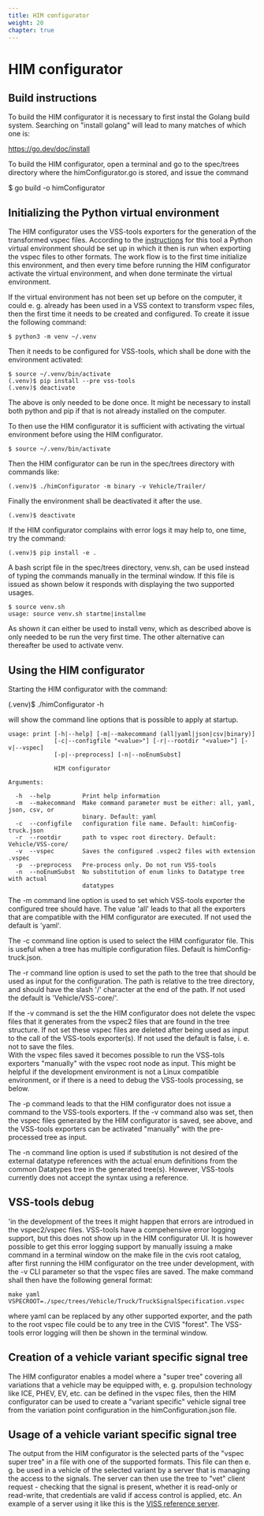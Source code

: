 ```yaml
---
title: HIM configurator
weight: 20
chapter: true
---
```


# HIM configurator

## Build instructions

To build the HIM configurator it is necessary to first instal the Golang build system. Searching on "install golang" will lead to many matches of which one is:

https://go.dev/doc/install

To build the HIM configurator, open a terminal and go to the spec/trees directory where the himConfigurator.go is stored, and issue the command

$ go build -o himConfigurator

## Initializing the Python virtual environment
The HIM configurator uses the VSS-tools exporters for the generation of the transformed vspec files.
According to the [instructions](https://github.com/COVESA/vss-tools/blob/master/README.md)
for this tool a Python virtual environment should be set up in which it then is run when exporting the vspec files to other formats.
The work flow is to the first time initialize this environment, and then every time before running the HIM configurator
activate the virtual environment, and when done terminate the virtual environment.

If the virtual environment has not been set up before on the computer, it could e. g. already has been used in a VSS context to transform vspec files,
then the first time it needs to be created and configured.
To create it issue the following command:
```
$ python3 -m venv ~/.venv
```
Then it needs to be configured for VSS-tools, which shall be done with the environment activated:
```
$ source ~/.venv/bin/activate
(.venv)$ pip install --pre vss-tools
(.venv)$ deactivate
```
The above is only needed to be done once.
It might be necessary to install both python and pip if that is not already installed on the computer.

To then use the HIM configurator it is sufficient with activating the virtual environment before using the HIM configurator.
```
$ source ~/.venv/bin/activate
```
Then the HIM configurator can be run in the spec/trees directory with commands like:
```
(.venv)$ ./himConfigurator -m binary -v Vehicle/Trailer/
```
Finally the environment shall be deactivated it after the use.
```
(.venv)$ deactivate
```
If the HIM configurator complains with error logs it may help to, one time, try the command:
```
(.venv)$ pip install -e .
```
A bash script file in the spec/trees directory, venv.sh, can be used instead of typing the commands manually in the terminal window.
If this file is issued as shown below it responds with displaying the two supported usages.
```
$ source venv.sh 
usage: source venv.sh startme|installme
```
As shown it can either be used to install venv, which as described above is only needed to be run the very first time.
The other alternative can thereafter be used to activate venv.

## Using the HIM configurator

Starting the HIM configurator with the command:

(.venv)$ ./himConfigurator -h

will show the command line options that is possible to apply at startup.

```
usage: print [-h|--help] [-m|--makecommand (all|yaml|json|csv|binary)]
             [-c|--configfile "<value>"] [-r|--rootdir "<value>"] [-v|--vspec]
             [-p|--preprocess] [-n|--noEnumSubst]

             HIM configurator

Arguments:

  -h  --help         Print help information
  -m  --makecommand  Make command parameter must be either: all, yaml, json, csv, or
                     binary. Default: yaml
  -c  --configfile   configuration file name. Default: himConfig-truck.json
  -r  --rootdir      path to vspec root directory. Default: Vehicle/VSS-core/
  -v  --vspec        Saves the configured .vspec2 files with extension .vspec
  -p  --preprocess   Pre-process only. Do not run VSS-tools
  -n  --noEnumSubst  No substitution of enum links to Datatype tree with actual
                     datatypes
```
The -m command line option is used to set which VSS-tools exporter the configured tree should have.
The value 'all' leads to that all the exporters that are compatible with the HIM configurator are executed.
If not used the default is 'yaml'.

The -c command line option is used to select the HIM configurator file. This is useful when a tree has multiple configuration files.
Default is himConfig-truck.json.

The -r command line option is used to set the path to the tree that should be used as input for the configuration.
The path is relative to the tree directory, and should have the slash '/' character at the end of the path.
If not used the default is 'Vehicle/VSS-core/'.

If the -v command  is set the the HIM configurator does not delete the vspec files that it generates from the vspec2 files that are found in the tree structure.
If not set these vspec files are deleted after being used as input to the call of the VSS-tools exporter(s).
If not used the default is false, i. e. not to save the files.\
With the vspec files saved it becomes possible to run the VSS-tols exporters "manually" with the vspec root node as input.
This might be helpful if the development environment is not a Linux compatible environment,
or if there is a need to debug the VSS-tools processing, se below.

The -p command leads to that the HIM configurator does not issue a command to the VSS-tools exporters.
If the -v command also was set, then the vspec files generated by the HIM configurator is saved, see above,
and the VSS-tools exporters can be activated "manually" with the pre-processed tree as input.

The -n command line option is used if substitution is not desired of the external datatype references with the actual enum definitions
from the common Datatypes tree in the generated tree(s). However, VSS-tools currently does not accept the syntax using a reference.

## VSS-tools debug
'in the development of the trees it might happen that errors are introdued in the vspec2/vspec files.
VSS-tools have a compehensive error logging support, but this does not show up in the HIM configurator UI.
It is however possible to get this error logging support by manually issuing a make command in a terminal window
on the make file in the cvis root catalog, after first running the HIM configurator on the tree under development,
with the -v CLI parameter so that the vspec files are saved.
The make command shall then have the following general format:
```
make yaml VSPECROOT=./spec/trees/Vehicle/Truck/TruckSignalSpecification.vspec
```
where yaml can be replaced by any other supported exporter, and the path to the root vspec file could be to any tree in the CVIS "forest".
The VSS-tools error logging will then be shown in the terminal window.

## Creation of a vehicle variant specific signal tree
The HIM configurator enables a model where a "super tree" covering all variations that a vehicle may be equipped with,
e. g. propulsion technology like ICE, PHEV, EV, etc. can be defined in the vspec files,
then the HIM configurator can be used to create a "variant specific" vehicle signal tree from the variation point configuration in the himConfiguration.json file.


## Usage of a vehicle variant specific signal tree
The output from the HIM configurator is the selected parts of the "vspec super tree" in a file with one of the supported formats.
This file can then e. g. be used in a vehicle of the selected variant by a server that is managing the access to the signals.
The server can then use the tree to "vet" client request - checking that the signal is present, whether it is read-only or read-write,
that credentials are valid if access control is applied, etc.
An example of a server using it like this is the [VISS reference server](https://github.com/COVESA/vissr).

